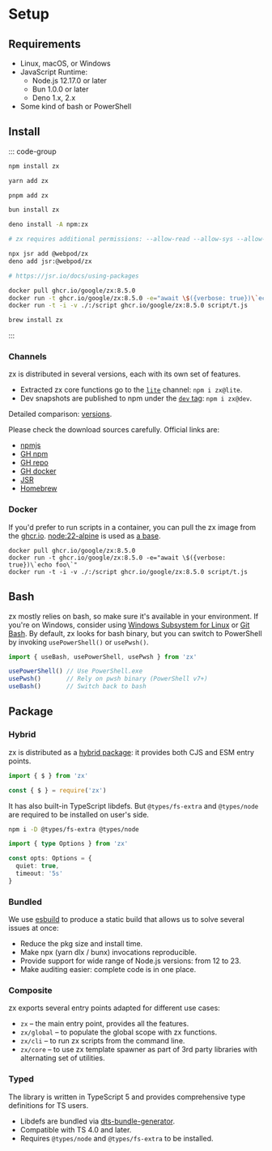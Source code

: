 # Setup

## Requirements
* Linux, macOS, or Windows
* JavaScript Runtime:
  * Node.js 12.17.0 or later
  * Bun 1.0.0 or later
  * Deno 1.x, 2.x
* Some kind of bash or PowerShell

## Install

::: code-group

```bash [npm]
npm install zx
```

```bash [yarn]
yarn add zx
```

```bash [pnpm]
pnpm add zx
```

```bash [bun]
bun install zx
```

```bash [deno]
deno install -A npm:zx

# zx requires additional permissions: --allow-read --allow-sys --allow-env --allow-run
```

```bash [jsr]
npx jsr add @webpod/zx
deno add jsr:@webpod/zx

# https://jsr.io/docs/using-packages
```

```bash [docker]
docker pull ghcr.io/google/zx:8.5.0
docker run -t ghcr.io/google/zx:8.5.0 -e="await \$({verbose: true})\`echo foo\`"
docker run -t -i -v ./:/script ghcr.io/google/zx:8.5.0 script/t.js
```

```bash [brew]
brew install zx
```

:::

### Channels

zx is distributed in several versions, each with its own set of features.
* Extracted zx core functions go to the [`lite`](https://www.npmjs.com/package/zx?activeTab=versions) channel: `npm i zx@lite`.  
* Dev snapshots are published to npm under the [`dev` tag](https://www.npmjs.com/package/zx?activeTab=versions): `npm i zx@dev`.  

Detailed comparison: [versions](./versions).

Please check the download sources carefully. Official links are:

* [npmjs](https://www.npmjs.com/package/zx)
* [GH npm](https://github.com/google/zx/pkgs/npm/zx)
* [GH repo](https://github.com/google/zx)
* [GH docker](https://github.com/google/zx/pkgs/container/zx)
* [JSR](https://jsr.io/@webpod/zx)
* [Homebrew](https://github.com/Homebrew/homebrew-core/blob/master/Formula/z/zx.rb)

### Docker
If you'd prefer to run scripts in a container, you can pull the zx image from the [ghcr.io](https://ghcr.io).
[node:22-alpine](https://hub.docker.com/_/node) is used as [a base](https://github.com/google/zx/blob/main/dcr/Dockerfile).

```shell
docker pull ghcr.io/google/zx:8.5.0
docker run -t ghcr.io/google/zx:8.5.0 -e="await \$({verbose: true})\`echo foo\`"
docker run -t -i -v ./:/script ghcr.io/google/zx:8.5.0 script/t.js
```

## Bash

zx mostly relies on bash, so make sure it's available in your environment. If you're on Windows, consider using [Windows Subsystem for Linux](https://docs.microsoft.com/en-us/windows/wsl/install) or [Git Bash](https://git-scm.com/downloads).
By default, zx looks for bash binary, but you can switch to PowerShell by invoking `usePowerShell()` or `usePwsh()`.

```js
import { useBash, usePowerShell, usePwsh } from 'zx'

usePowerShell() // Use PowerShell.exe
usePwsh()       // Rely on pwsh binary (PowerShell v7+)
useBash()       // Switch back to bash
```

## Package

### Hybrid
zx is distributed as a [hybrid package](https://2ality.com/2019/10/hybrid-npm-packages.html): it provides both CJS and ESM entry points.

```js
import { $ } from 'zx'

const { $ } = require('zx')
```

It has also built-in TypeScript libdefs. But `@types/fs-extra` and `@types/node` are required to be installed on user's side.

```bash
npm i -D @types/fs-extra @types/node
```

```ts
import { type Options } from 'zx'

const opts: Options = {
  quiet: true,
  timeout: '5s'
}
```

### Bundled

We use [esbuild](https://dev.to/antongolub/how-and-why-do-we-bundle-zx-1ca6) to produce a static build that allows us to solve several issues at once:
* Reduce the pkg size and install time.
* Make npx (yarn dlx / bunx) invocations reproducible.
* Provide support for wide range of Node.js versions: from 12 to 23.
* Make auditing easier: complete code is in one place.

### Composite

zx exports several entry points adapted for different use cases:
* `zx` – the main entry point, provides all the features.
* `zx/global` – to populate the global scope with zx functions.
* `zx/cli` – to run zx scripts from the command line.
* `zx/core` – to use zx template spawner as part of 3rd party libraries with alternating set of utilities.

### Typed
The library is written in TypeScript 5 and provides comprehensive type definitions for TS users.
* Libdefs are bundled via [dts-bundle-generator](https://github.com/timocov/dts-bundle-generator).
* Compatible with TS 4.0 and later.
* Requires `@types/node` and `@types/fs-extra` to be installed.
